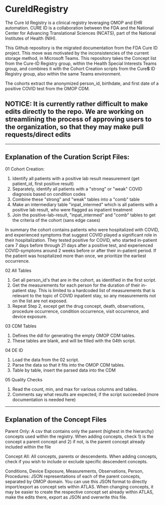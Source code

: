 # CureIdRegistry

The Cure Id Registry is a clinical registry leveraging OMOP and EHR automation.  CURE ID is a collaboration between the FDA and the National Center for Advancing Translational Sciences (NCATS), part of the National Institutes of Health (NIH).

This Github repository is the migrated documentation from the FDA Cure ID project. This move was motivated by the inconsistencies of the current storage method, in Microsoft Teams. This repository takes the Concept list from the Cure-ID Registry group, within the Health Special Interests Teams group, and combines it with the Cohort Creation scripts from the Cure**S** ID Registry group, also within the same Teams environment. 

The cohorts extract the anonymized person_id, birthdate, and first date of a positive COVID test from the OMOP CDM. 

## NOTICE: It is currently rather difficult to make edits directly to the repo. We are working on streamlining the process of approving users to the organization, so that they may make pull requests/direct edits

--------------------------------------------------------------------------------------------------

## Explanation of the Curation Script Files:

01 Cohort Creation: 
1. Identify all patients with a positive lab result measurement (get patient_id, first positive result)
2. Separately, identify all patients with a "strong" or "weak" COVID diagnosis based on condition codes
3. Combine these "strong" and "weak" tables into a "comb" table
4. Make an intermediary table "inpat_intermed" which is all patients with a positive lab result, who were flagged as inpatient treatment
5. Join the positive-lab-result, "inpat_intermed" and "comb" tables to get the criteria of the cohort (sans edge cases)

In summary the cohort contains patients who were hospitalized with COVID, and experienced symptoms that suggest COVID played a significant role in their hospitalization. They tested positive for COVID,  who started in-patient care 7 days before through 21 days after a positive test, and experienced COVID-symptoms around 2 weeks before or after their in-patient period. If the patient was hospitalized more than once, we prioritize the earliest occurrence. 

02 All Tables
1. Get all person_id's that are in the cohort, as identified in the first script. 
2. Get the measurements for each person for the duration of their in-patient stay. This is limited to a hardcoded list of measurements that is relevant to the topic of COVID inpatient stay, so any measurements not on the list are not exposed. 
3. Repeat Step 2, except get the drug concept, death, observations, procedure occurrence, condition occurrence, visit occurrence, and device exposure.

03 CDM Tables

1. Defines the ddl for generating the empty OMOP CDM tables.
2. These tables are blank, and will be filled with the 04th script.

04 DE ID 
1. Load the data from the 02 script. 
2. Parse the data so that it fits into the OMOP CDM tables. 
3. Table by table, insert the parsed data into the CDM

05 Quality Checks
1. Read the count, min, and max for various columns and tables.
2. Comments say what results are expected, if the script succeeded (more documentation is needed here)

--------------------------------------------------------------------------------------------------

## Explanation of the Concept Files

Parent Only: A csv that contains only the parent (highest in the hierarchy) concepts used within the registry. When adding concepts, check 1) is the concept a parent concept and 2) if not, is the parent concept already included within the file

Concept All: All concepts, parents or descendents. When adding concepts, check if you wish to include or exclude specific descendent concepts.

Conditions, Device Exposure, Measurements, Observations, Person, Procedures: JSON representations of each of the parent concepts, separated by OMOP domain. You can use this JSON format to directly import/export as concept sets within ATLAS. When changing concepts, it may be easier to create the respective concept set already within ATLAS, make the edits there, export as JSON and overwrite this file. 
